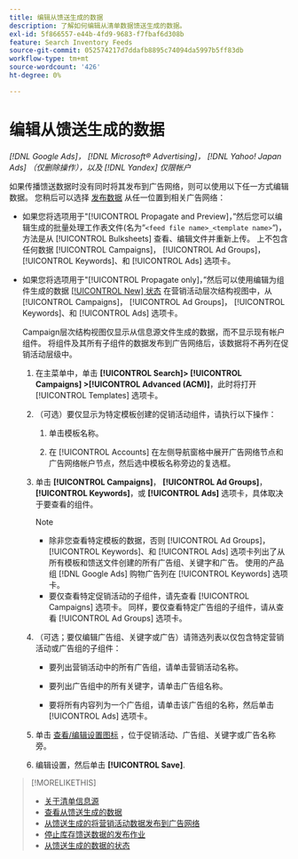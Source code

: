 ```yaml
---
title: 编辑从馈送生成的数据
description: 了解如何编辑从清单数据馈送生成的数据。
exl-id: 5f866557-e44b-4fd9-9683-f7fbaf6d308b
feature: Search Inventory Feeds
source-git-commit: 052574217d7ddafb8895c74094da5997b5ff83db
workflow-type: tm+mt
source-wordcount: '426'
ht-degree: 0%

---
```


# 编辑从馈送生成的数据

*[!DNL Google Ads]， [!DNL Microsoft® Advertising]， [!DNL Yahoo! Japan Ads] （仅删除操作），以及 [!DNL Yandex] 仅限帐户*

如果传播馈送数据时没有同时将其发布到广告网络，则可以使用以下任一方式编辑数据。 您稍后可以选择 [发布数据](propagated-data-post.md) 从任一位置到相关广告网络：

* 如果您将选项用于&quot;[!UICONTROL Propagate and Preview]，”然后您可以编辑生成的批量处理工作表文件(名为“`<feed file name>_<template name>`“)，方法是从 [!UICONTROL Bulksheets] 查看、编辑文件并重新上传。 上不包含任何数据 [!UICONTROL Campaigns]， [!UICONTROL Ad Groups]， [!UICONTROL Keywords]、和 [!UICONTROL Ads] 选项卡。

* 如果您将选项用于&quot;[!UICONTROL Propagate only]，”然后可以使用编辑为组件生成的数据 [[!UICONTROL New] 状态](propagated-data-status.md) 在营销活动层次结构视图中，从 [!UICONTROL Campaigns]， [!UICONTROL Ad Groups]， [!UICONTROL Keywords]、和 [!UICONTROL Ads] 选项卡。

  Campaign层次结构视图仅显示从信息源文件生成的数据，而不显示现有帐户组件。 将组件及其所有子组件的数据发布到广告网络后，该数据将不再列在促销活动层级中。

   1. 在主菜单中，单击 **[!UICONTROL Search]> [!UICONTROL Campaigns] >[!UICONTROL Advanced (ACM)]**，此时将打开 [!UICONTROL Templates] 选项卡。

   1. （可选）要仅显示为特定模板创建的促销活动组件，请执行以下操作：

      1. 单击模板名称。

      1. 在 [!UICONTROL Accounts] 在左侧导航窗格中展开广告网络节点和广告网络帐户节点，然后选中模板名称旁边的复选框。

   1. 单击 **[!UICONTROL Campaigns]**， **[!UICONTROL Ad Groups]**， **[!UICONTROL Keywords]**，或 **[!UICONTROL Ads]** 选项卡，具体取决于要查看的组件。

      >[!NOTE]
      >
      >* 除非您查看特定模板的数据，否则 [!UICONTROL Ad Groups]， [!UICONTROL Keywords]、和 [!UICONTROL Ads] 选项卡列出了从所有模板和馈送文件创建的所有广告组、关键字和广告。 使用的产品组 [!DNL Google Ads] 购物广告列在 [!UICONTROL Keywords] 选项卡。
      >* 要仅查看特定促销活动的子组件，请先查看 [!UICONTROL Campaigns] 选项卡。 同样，要仅查看特定广告组的子组件，请从查看 [!UICONTROL Ad Groups] 选项卡。

   1. （可选；要仅编辑广告组、关键字或广告）请筛选列表以仅包含特定营销活动或广告组的子组件：

      * 要列出营销活动中的所有广告组，请单击营销活动名称。

      * 要列出广告组中的所有关键字，请单击广告组名称。

      * 要将所有内容列为一个广告组，请单击该广告组的名称，然后单击 [!UICONTROL Ads] 选项卡。

   1. 单击 [查看/编辑设置图标](/help/search-social-commerce/assets/settings.png "查看/编辑设置图标") ，位于促销活动、广告组、关键字或广告名称旁。

   1. 编辑设置，然后单击 **[!UICONTROL Save]**.

>[!MORELIKETHIS]
>
>* [关于清单信息源](inventory-feeds-about.md)
>* [查看从馈送生成的数据](propagated-data-view.md)
>* [从馈送生成的将营销活动数据发布到广告网络](propagated-data-post.md)
>* [停止库存馈送数据的发布作业](stop-job.md)
>* [从馈送生成的数据的状态](propagated-data-status.md)
